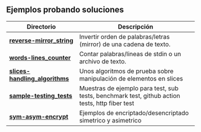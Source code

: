 
## Ejemplos probando soluciones

| Directorio | Descripción |
|--------|-------------|
| **[reverse-mirror_string](./reverse-mirror_string)** | Invertir orden de palabras/letras (mirror) de una cadena de texto. |
| **[words-lines_counter](./words-lines_counter)** | Contar palabras/lineas de stdin o un archivo de texto. |
| **[slices-handling_algorithms](./slices-handling_algorithms)** | Unos algoritmos de prueba sobre manipulación de elementos en slices |
| **[sample-testing_tests](./sample-testing_tests)** | Muestras de ejemplo para test, sub tests, benchmark test, github action tests, http fiber test |
| **[sym-asym-encrypt](./sym-asym-encrypt)** | Ejemplos de encriptado/desencriptado simetrico y asimetrico  |